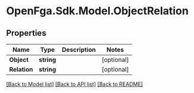 # OpenFga.Sdk.Model.ObjectRelation

## Properties

Name | Type | Description | Notes
------------ | ------------- | ------------- | -------------
**Object** | **string** |  | [optional] 
**Relation** | **string** |  | [optional] 

[[Back to Model list]](../README.md#models) [[Back to API list]](../README.md#api-endpoints) [[Back to README]](../README.md)

